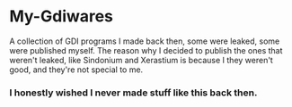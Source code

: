 # My-Gdiwares

A collection of GDI programs I made back then, some were leaked, some were published myself.
The reason why I decided to publish the ones that weren't leaked, like Sindonium and Xerastium is because I they weren't good, and they're not special to me.

### I honestly wished I never made stuff like this back then.
